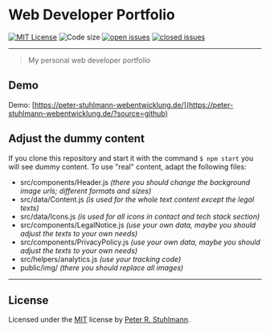 # Web Developer Portfolio

[![MIT License](https://img.shields.io/github/license/peter-stuhlmann/Webdev-Portfolio.svg)](https://github.com/peter-stuhlmann/Webdev-Portfolio/blob/master/LICENSE)
![Code size](https://img.shields.io/github/languages/code-size/peter-stuhlmann/Webdev-Portfolio.svg)
[![open issues](https://img.shields.io/github/issues/peter-stuhlmann/Webdev-Portfolio.svg)](https://github.com/peter-stuhlmann/Webdev-Portfolio/issues?q=is%3Aopen+is%3Aissue)
[![closed issues](https://img.shields.io/github/issues-closed/peter-stuhlmann/Webdev-Portfolio.svg)](https://github.com/peter-stuhlmann/Webdev-Portfolio/issues?q=is%3Aissue+is%3Aclosed)

---

> My personal web developer portfolio

## Demo

Demo: [https://peter-stuhlmann-webentwicklung.de/](https://peter-stuhlmann-webentwicklung.de/?source=github)

## Adjust the dummy content

If you clone this repository and start it with the command `$ npm start` you will see dummy content.
To use "real" content, adapt the following files:

- src/components/Header.js _(there you should change the background image urls; different formats and sizes)_
- src/data/Content.js _(is used for the whole text content except the legal texts)_
- src/data/Icons.js _(is used for all icons in contact and tech stack section)_
- src/components/LegalNotice.js _(use your own data, maybe you should adjust the texts to your own needs)_
- src/components/PrivacyPolicy.js _(use your own data, maybe you should adjust the texts to your own needs)_
- src/helpers/analytics.js _(use your tracking code)_
- public/img/ _(there you should replace all images)_

---

## License

Licensed under the [MIT](https://github.com/peter-stuhlmann/Webdev-Portfolio/blob/master/LICENSE) license by [Peter R. Stuhlmann](https://peter-stuhlmann-webentwicklung.de).
